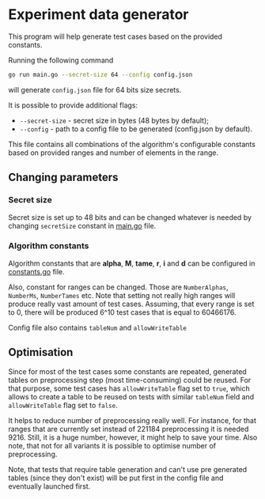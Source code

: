 # Experiment data generator

This program will help generate test cases based on the provided constants.

Running the following command

```sh 
go run main.go --secret-size 64 --config config.json
```

will generate `config.json` file for 64 bits size secrets. 

It is possible to provide additional flags:
- `--secret-size` - secret size in bytes (48 bytes by default);
- `--config` - path to a config file to be generated (config.json by default).

This file contains all combinations of the algorithm's configurable constants based on 
provided ranges and number of elements in the range.

## Changing parameters

### Secret size
Secret size is set up to 48 bits and can be changed whatever is needed by changing 
`secretSize` constant in [main.go](main.go) file.

### Algorithm constants

Algorithm constants that are **alpha**, **M**, **tame**, **r**, **i** and **d** can be 
configured in [constants.go](generator/constants.go) file.

Also, constant for ranges can be changed. Those are `NumberAlphas`, `NumberMs`, 
`NumberTames` etc. Note that setting not really high ranges will produce really vast 
amount of test cases. Assuming, that every range is set to 0, there will be produced
6^10 test cases that is equal to 60466176.

Config file also contains `tableNum` and `allowWriteTable`

## Optimisation
Since for most of the test cases some constants are repeated, generated tables on 
preprocessing step (most time-consuming) could be reused. For that purpose, some test 
cases has `allowWriteTable` flag set to `true`, which allows to create a table to be 
reused on tests with similar `tableNum` field and `allowWriteTable` flag set to `false`.

It helps to reduce number of preprocessing really well. For instance, for that ranges that 
are currently set instead of 221184 preprocessing it is needed 9216. Still, it is a huge 
number, however, it might help to save your time. Also note, that not for all variants it 
is possible to optimise number of preprocessing.

Note, that tests that require table generation and can't use pre generated tables (since 
they don't exist) will be put first in the config file and eventually launched first.
